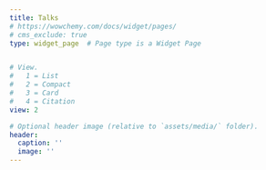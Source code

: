 ```yaml
---
title: Talks 
# https://wowchemy.com/docs/widget/pages/
# cms_exclude: true
type: widget_page  # Page type is a Widget Page


# View.
#   1 = List
#   2 = Compact
#   3 = Card
#   4 = Citation
view: 2

# Optional header image (relative to `assets/media/` folder).
header:
  caption: ''
  image: ''
---
```

